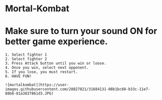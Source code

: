 # Mortal-Kombat

# Make sure to turn your sound ON for better game experience.  
```
1. Select fighter 1
2. Select fighter 2
3. Press Attack button until you win or loose.
4. Once you win, select next opponent.
5. If you lose, you must restart.
6. HAVE FUN!
```

  
    
    ![mortalkombat](https://user-images.githubusercontent.com/28827821/31684131-08b1bc60-b33c-11e7-88b8-81a3837861d3.JPG)
